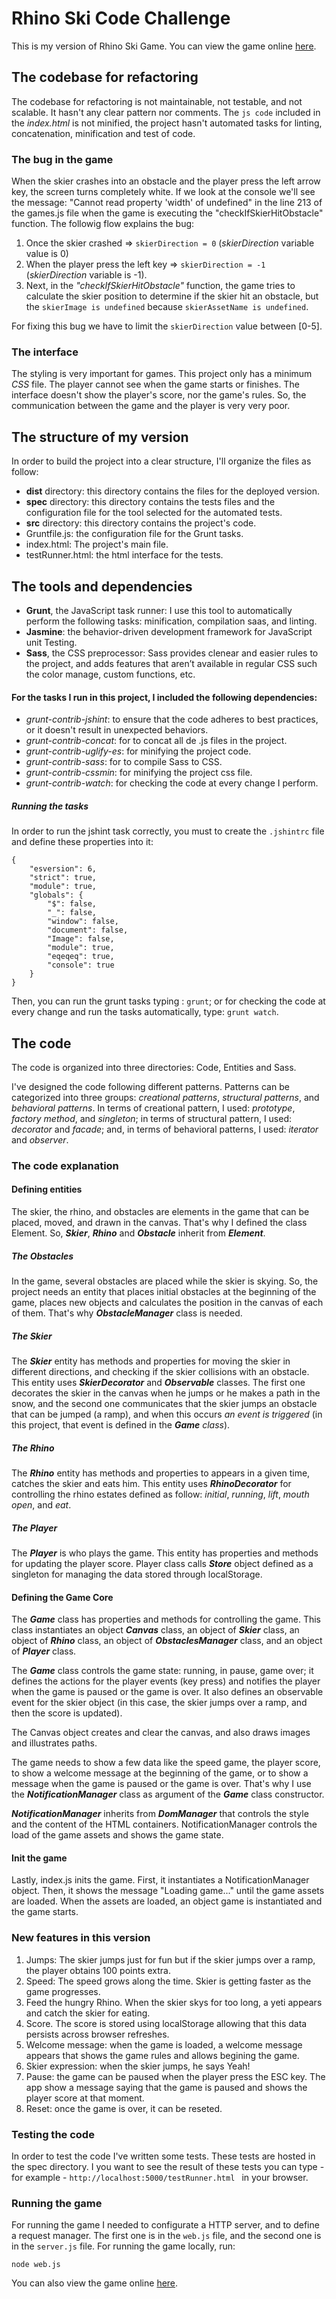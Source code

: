 # Rhino Ski Code Challenge
This is my version of Rhino Ski Game. You can view the game online [here](https://sky-rhino-code-challenge.herokuapp.com/).

## The codebase for refactoring
 The codebase for refactoring is not maintainable, not testable, and not scalable. It hasn't any clear pattern nor comments. The ``js code`` included in the *index.html* is not minified, the project hasn't automated tasks for linting, concatenation, minification and test of code.

 ### The bug in the game
 When the skier crashes into an obstacle and the player press the left arrow key, the screen turns completely white. If we look at the console we'll see the message: "Cannot read property 'width' of undefined" in the line 213 of the games.js file when the game is executing the "checkIfSkierHitObstacle" function. The followig flow explains the bug:
1. Once the skier crashed => ``skierDirection = 0`` (*skierDirection* variable value is 0)
2. When the player press the left key => ``skierDirection = -1`` (*skierDirection* variable is -1).
3. Next, in the *"checkIfSkierHitObstacle"* function, the game tries to calculate the skier position to determine if the skier hit an obstacle, but the ``skierImage is undefined`` because ``skierAssetName is undefined``.

For fixing this bug we have to limit the ``skierDirection`` value between [0-5].

### The interface
The styling is very important for games. This project only has a minimum *CSS* file. The player cannot see when the game starts or finishes. The interface doesn't show the player's score, nor the game's rules. So, the communication between the game and the player is very very poor.
 

## The structure of my version
In order to build the project into a clear structure, I'll organize the files as follow:
* **dist** directory: this directory contains the files for the deployed version.
* **spec** directory: this directory contains the tests files and the configuration file for the tool selected for the automated tests.
* **src** directory: this directory contains the project's code.
* Gruntfile.js: the configuration file for the Grunt tasks.
* index.html: The project's main file.
* testRunner.html: the html interface for the tests.

## The tools and dependencies
* **Grunt**, the JavaScript task runner: I use this tool to automatically perform the following tasks: minification, compilation saas, and linting.
* **Jasmine**: the behavior-driven development framework for JavaScript unit Testing.
* **Sass**, the CSS preprocessor: Sass provides clenear and easier rules to the project, and adds features that aren’t available in regular CSS such the color manage, custom functions, etc. 

#### For the tasks I run in this project, I included the following dependencies:
* *grunt-contrib-jshint*:  to ensure that the code adheres to best practices, or it doesn't result in unexpected behaviors.
* *grunt-contrib-concat*: for to concat all de .js files in the project.
* *grunt-contrib-uglify-es*: for minifying the project code.
* *grunt-contrib-sass*: for to compile Sass to CSS.
* *grunt-contrib-cssmin*: for minifying the project css file.
* *grunt-contrib-watch*: for checking the code at every change I perform.

##### Running the tasks
In order to run the jshint task correctly, you must to create the ``.jshintrc`` file and define these properties into it:

````
{
    "esversion": 6,
    "strict": true,
    "module": true,    
    "globals": {
        "$": false,
        "_": false,
        "window": false,
        "document": false,
        "Image": false,
        "module": true,
        "eqeqeq": true,
        "console": true
    }   
}
````

Then, you can run the grunt tasks typing : ``grunt``; or for checking the code at every change and run the tasks automatically, type: ``grunt watch``.

## The code

The code is organized into three directories: Code, Entities and Sass.

I've designed the code following different patterns. Patterns can be categorized into three groups: *creational patterns*, *structural patterns*, and *behavioral patterns*. In terms of creational pattern, I used: *prototype*, *factory method*, and *singleton*; in terms of structural pattern, I used: *decorator* and *facade*; and, in terms of behavioral patterns, I used: *iterator* and *observer*.

### The code explanation

#### Defining entities
The skier, the rhino, and obstacles are elements in the game that can be placed, moved, and drawn in the canvas. That's why I defined the class Element. So, ***Skier***, ***Rhino*** and ***Obstacle*** inherit from ***Element***.

##### The Obstacles
In the game, several obstacles are placed while the skier is skying. So, the project needs an entity that places initial obstacles at the beginning of the game, places new objects and calculates the position in the canvas of each of them. That's why ***ObstacleManager*** class is needed.

##### The Skier

The ***Skier*** entity has methods and properties for moving the skier in different directions, and checking if the skier collisions with an obstacle. This entity uses ***SkierDecorator*** and ***Observable*** classes. The first one decorates the skier in the canvas when he jumps or he makes a path in the snow, and the second one communicates that the skier jumps an obstacle that can be jumped (a ramp), and when this occurs *an event is triggered* (in this project, that event is defined in the ***Game*** *class*).

##### The Rhino
The ***Rhino*** entity has methods and properties to appears in a given time, catches the skier and eats him. This entity uses ***RhinoDecorator*** for controlling the rhino estates defined as follow: *initial*, *running*, *lift*, *mouth open*, and *eat*.

##### The Player
The ***Player*** is who plays the game. This entity has properties and methods for updating the player score. Player class calls ***Store*** object defined as a singleton for managing the data stored through localStorage.

#### Defining the Game Core
The ***Game*** class has properties and methods for controlling the game. This class instantiates an object ***Canvas*** class, an object of ***Skier*** class, an object of ***Rhino*** class, an object of ***ObstaclesManager*** class, and an object of ***Player*** class.

The ***Game*** class controls the game state: running, in pause, game over; it defines the actions for the player events (key press) and notifies the player when the game is paused or the game is over. It also defines an observable event for the skier object (in this case, the skier jumps over a ramp, and then the score is updated).

The Canvas object creates and clear the canvas, and also draws images and illustrates paths.

The game needs to show a few data like the speed game, the player score, to show a welcome message at the beginning of the game, or to show a message when the game is paused or the game is over. That's why I use the ***NotificationManager*** class as argument of the ***Game*** class constructor.

***NotificationManager*** inherits from ***DomManager*** that controls the style and the content of the HTML containers. NotificationManager controls the load of the game assets and shows the game state.

#### Init the game
Lastly, index.js inits the game. First, it instantiates a NotificationManager object. Then, it shows the message "Loading game..." until the game assets are loaded. When the assets are loaded, an object game is instantiated and the game starts.


### New features in this version
1. Jumps: The skier jumps just for fun but if the skier jumps over a ramp, the player obtains 100 points extra.
2. Speed: The speed grows along the time. Skier is getting faster as the game progresses.
3. Feed the hungry Rhino. When the skier skys for too long, a yeti appears and catch the skier for eating.
4. Score. The score is stored using localStorage allowing that this data persists across browser refreshes.
5. Welcome message: when the game is loaded, a welcome message appears that shows the game rules and allows begining the game.
6. Skier expression: when the skier jumps, he says Yeah!
7. Pause: the game can be paused when the player press the ESC key. The app show a message saying that the game is paused and shows the player score at that moment.
7. Reset: once the game is over, it can be reseted.


### Testing the code
In order to test the code I've written some tests. These tests are hosted in the spec directory. I you want to see the result of these tests you can type - for example - ``http://localhost:5000/testRunner.html `` in your browser.

### Running the game
For running the game I needed to configurate a HTTP server, and to define a request manager. The first one is in the ``web.js`` file, and the second one is in the ``server.js`` file.
For running the game locally, run:

``node web.js``

You can also view the game online [here](https://sky-rhino-code-challenge.herokuapp.com/).
